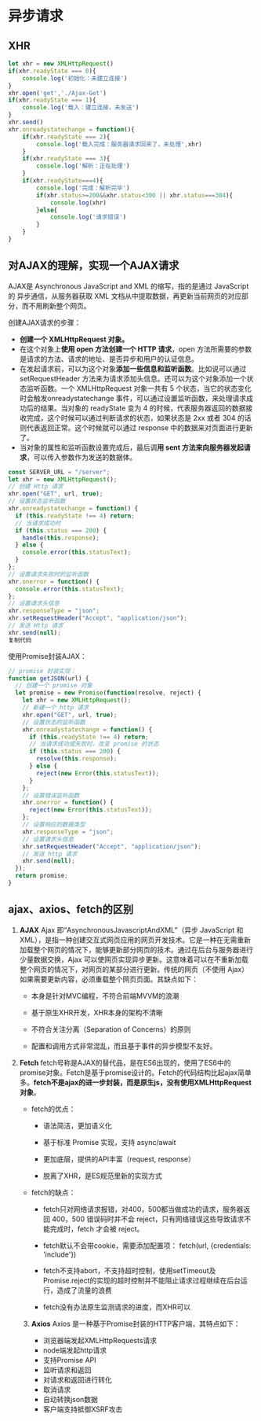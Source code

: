 # 异步请求



## XHR

```javascript
let xhr = new XMLHttpRequest()
if(xhr.readyState === 0){
    console.log('初始化：未建立连接')
}
xhr.open('get','./Ajax-Get')
if(xhr.readyState === 1){
    console.log('载入：建立连接，未发送')
}
xhr.send()
xhr.onreadystatechange = function(){
    if(xhr.readyState === 2){
        console.log('载入完成：服务器请求回来了，未处理',xhr)
    }
    if(xhr.readyState === 3){
        console.log('解析：正在处理')
    }
    if(xhr.readyState===4){
        console.log('完成：解析完毕')
        if(xhr.status>=200&&xhr.status<300 || xhr.status===304){
            console.log(xhr)
        }else{
            console.log('请求错误')
        }
    }
}
```



## 对AJAX的理解，实现一个AJAX请求

AJAX是 Asynchronous JavaScript and XML 的缩写，指的是通过 JavaScript 的 异步通信，从服务器获取 XML 文档从中提取数据，再更新当前网页的对应部分，而不用刷新整个网页。

创建AJAX请求的步骤：

- **创建一个 XMLHttpRequest 对象。**
- 在这个对象上**使用 open 方法创建一个 HTTP 请求**，open 方法所需要的参数是请求的方法、请求的地址、是否异步和用户的认证信息。
- 在发起请求前，可以为这个对象**添加一些信息和监听函数**。比如说可以通过 setRequestHeader 方法来为请求添加头信息。还可以为这个对象添加一个状态监听函数。一个 XMLHttpRequest 对象一共有 5 个状态，当它的状态变化时会触发onreadystatechange 事件，可以通过设置监听函数，来处理请求成功后的结果。当对象的 readyState 变为 4 的时候，代表服务器返回的数据接收完成，这个时候可以通过判断请求的状态，如果状态是 2xx 或者 304 的话则代表返回正常。这个时候就可以通过 response 中的数据来对页面进行更新了。
- 当对象的属性和监听函数设置完成后，最后调**用 sent 方法来向服务器发起请求**，可以传入参数作为发送的数据体。

```javascript
const SERVER_URL = "/server";
let xhr = new XMLHttpRequest();
// 创建 Http 请求
xhr.open("GET", url, true);
// 设置状态监听函数
xhr.onreadystatechange = function() {
  if (this.readyState !== 4) return;
  // 当请求成功时
  if (this.status === 200) {
    handle(this.response);
  } else {
    console.error(this.statusText);
  }
};
// 设置请求失败时的监听函数
xhr.onerror = function() {
  console.error(this.statusText);
};
// 设置请求头信息
xhr.responseType = "json";
xhr.setRequestHeader("Accept", "application/json");
// 发送 Http 请求
xhr.send(null);
复制代码
```

使用Promise封装AJAX：

```javascript
// promise 封装实现：
function getJSON(url) {
  // 创建一个 promise 对象
  let promise = new Promise(function(resolve, reject) {
    let xhr = new XMLHttpRequest();
    // 新建一个 http 请求
    xhr.open("GET", url, true);
    // 设置状态的监听函数
    xhr.onreadystatechange = function() {
      if (this.readyState !== 4) return;
      // 当请求成功或失败时，改变 promise 的状态
      if (this.status === 200) {
        resolve(this.response);
      } else {
        reject(new Error(this.statusText));
      }
    };
    // 设置错误监听函数
    xhr.onerror = function() {
      reject(new Error(this.statusText));
    };
    // 设置响应的数据类型
    xhr.responseType = "json";
    // 设置请求头信息
    xhr.setRequestHeader("Accept", "application/json");
    // 发送 http 请求
    xhr.send(null);
  });
  return promise;
}
```



## ajax、axios、fetch的区别

1. **AJAX** Ajax 即“AsynchronousJavascriptAndXML”（异步 JavaScript 和 XML），是指一种创建交互式网页应用的网页开发技术。它是一种在无需重新加载整个网页的情况下，能够更新部分网页的技术。通过在后台与服务器进行少量数据交换，Ajax 可以使网页实现异步更新。这意味着可以在不重新加载整个网页的情况下，对网页的某部分进行更新。传统的网页（不使用 Ajax）如果需要更新内容，必须重载整个网页页面。其缺点如下：

   - 本身是针对MVC编程，不符合前端MVVM的浪潮

   - 基于原生XHR开发，XHR本身的架构不清晰

   - 不符合关注分离（Separation of Concerns）的原则

   - 配置和调用方式非常混乱，而且基于事件的异步模型不友好。

2. **Fetch** fetch号称是AJAX的替代品，是在ES6出现的，使用了ES6中的promise对象。Fetch是基于promise设计的。Fetch的代码结构比起ajax简单多。**fetch不是ajax的进一步封装，而是原生js，没有使用XMLHttpRequest对象**。

   - fetch的优点：

     - 语法简洁，更加语义化

     - 基于标准 Promise 实现，支持 async/await

     - 更加底层，提供的API丰富（request, response）

     - 脱离了XHR，是ES规范里新的实现方式

   - fetch的缺点：

     - fetch只对网络请求报错，对400，500都当做成功的请求，服务器返回 400，500 错误码时并不会 reject，只有网络错误这些导致请求不能完成时，fetch 才会被 reject。

     - fetch默认不会带cookie，需要添加配置项： fetch(url, {credentials: 'include'})

     - fetch不支持abort，不支持超时控制，使用setTimeout及Promise.reject的实现的超时控制并不能阻止请求过程继续在后台运行，造成了流量的浪费

     - fetch没有办法原生监测请求的进度，而XHR可以

   3. **Axios** Axios 是一种基于Promise封装的HTTP客户端，其特点如下：

      - 浏览器端发起XMLHttpRequests请求
      - node端发起http请求
      - 支持Promise API
      - 监听请求和返回
      - 对请求和返回进行转化
      - 取消请求
      - 自动转换json数据
      - 客户端支持抵御XSRF攻击

      

